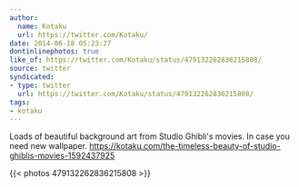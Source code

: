 ```yaml
---
author:
  name: Kotaku
  url: https://twitter.com/Kotaku/
date: 2014-06-18 05:23:27
dontinlinephotos: true
like_of: https://twitter.com/Kotaku/status/479132262836215808/
source: twitter
syndicated:
- type: twitter
  url: https://twitter.com/Kotaku/status/479132262836215808/
tags:
- kotaku
---
```


Loads of beautiful background art from Studio Ghibli's movies. In case you need new wallpaper. https://kotaku.com/the-timeless-beauty-of-studio-ghiblis-movies-1592437925 

{{< photos 479132262836215808 >}}